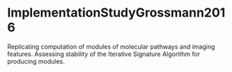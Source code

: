 # ImplementationStudyGrossmann2016
Replicating computation of modules of molecular pathways and imaging features. Assessing stability of the Iterative Signature Algorithm for producing modules. 
